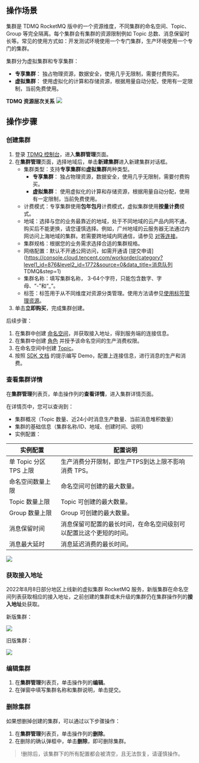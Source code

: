 ## 操作场景

集群是 TDMQ RocketMQ 版中的一个资源维度，不同集群的命名空间、Topic、Group 等完全隔离。每个集群会有集群的资源限制例如 Topic 总数、消息保留时长等。常见的使用方式如：开发测试环境使用一个专门集群，生产环境使用一个专门的集群。

集群分为虚拟集群和专享集群：

- **专享集群**： 独占物理资源，数据安全，使用几乎无限制，需要付费购买。
- **虚拟集群**： 使用虚拟化的计算和存储资源，根据用量自动分配，使用有一定限制，当前免费使用。

  

**TDMQ 资源层次关系**
![](https://main.qcloudimg.com/raw/a98447d277622f79a33a9e5376d4ea95.png)

## 操作步骤

### 创建集群

1. 登录 [TDMQ 控制台](https://console.cloud.tencent.com/tdmq)，进入**集群管理**页面。
2. 在**集群管理**页面，选择地域后，单击**新建集群**进入新建集群对话框。
   - 集群类型：支持**专享集群**和**虚拟集群**两种类型。
     - **专享集群**： 独占物理资源，数据安全，使用几乎无限制，需要付费购买。
     - **虚拟集群**： 使用虚拟化的计算和存储资源，根据用量自动分配，使用有一定限制，当前免费使用。
   - 计费模式：专享集群使用**包年包月**计费模式，虚拟集群使用**按量计费**模式。
   - 地域：选择与您的业务最靠近的地域，处于不同地域的云产品内网不通，购买后不能更换，请您谨慎选择。例如，广州地域的云服务器无法通过内网访问上海地域的集群。若需要跨地域内网通信，请参见 [对等连接](https://cloud.tencent.com/document/product/553/18836)。
   - 集群规格：根据您的业务需求选择合适的集群规格。
   - 网络配置：默认不开通公网访问，如需开通请 [提交申请](https://console.cloud.tencent.com/workorder/category?level1_id=876&level2_id=1772&source=0&data_title=消息队列 TDMQ&step=1)
   - 集群名称：填写集群名称， 3-64个字符，只能包含数字、字母、“-”和“_”。
   - 标签：标签用于从不同维度对资源分类管理。使用方法请参见[使用标签管理资源](https://cloud.tencent.com/document/product/1493/63447)。
3. 单击**立即购买**，完成集群创建。
   

   

后续步骤：

1. 在集群中创建 [命名空间](https://cloud.tencent.com/document/product/1493/61595)，并获取接入地址，得到服务端的连接信息。
2. 在集群中创建 [角色](https://cloud.tencent.com/document/product/1493/61599) 并授予该命名空间的生产消费权限。
3. 在命名空间中创建 [Topic](https://cloud.tencent.com/document/product/1493/61597)。 
4. 按照 [SDK 文档](https://cloud.tencent.com/document/product/1493/61652) 的提示编写 Demo，配置上连接信息，进行消息的生产和消费。

### 查看集群详情

在**集群管理**列表页，单击操作列的**查看详情**，进入集群详情页面。

在详情页中，您可以查询到：

- 集群概况（Topic 数量、近24小时消息生产数量、当前消息堆积数量）
- 集群的基础信息（集群名称/ID、地域、创建时间、说明）
- 实例配置：
<table>
<thead>
<tr>
<th>实例配置</th>
<th>配置说明</th>
</tr>
</thead>
<tbody><tr>
<td>单 Topic 分区 TPS 上限</td>
<td>生产消费分开限制，即生产TPS到达上限不影响消费 TPS。</td>
</tr>
<tr>
<td>命名空间数量上限</td>
<td>命名空间可创建的最大数量。</td>
</tr>
<tr>
<td>Topic 数量上限</td>
<td>Topic 可创建的最大数量。</td>
</tr>
<tr>
<td>Group 数量上限</td>
<td>Group 可创建的最大数量。</td>
</tr>
<tr>
<td>消息保留时间</td>
<td>消息保留可配置的最长时间，在命名空间级别可以配置比这个更短的时间。</td>
</tr>
<tr>
<td>消息最大延时</td>
<td>消息延迟消费的最长时间。</td>
</tr>
</tbody></table>

![](https://qcloudimg.tencent-cloud.cn/raw/7f982eb4da3986f01adb07f1e9c7f0bb.png)

### 获取接入地址

2022年8月8日部分地区上线新的虚拟集群 RocketMQ 服务，新版集群在命名空间列表获取相应的接入地址，之前创建的集群或未升级的集群仍在集群操作列的**接入地址**处获取。

新版集群：

![](https://qcloudimg.tencent-cloud.cn/raw/91e590fce98e38121b3efa7243864128.png)

旧版集群：

![](https://main.qcloudimg.com/raw/4fed5e6a2497995613b645f6a9a7e206.png)





### 编辑集群

1. 在**集群管理**列表页，单击操作列的**编辑**。
2. 在弹窗中填写集群名称和集群说明，单击提交。

### 删除集群

如果想删掉创建的集群，可以通过以下步骤操作：

1. 在**集群管理**列表页，单击操作列的**删除**。
2. 在删除的确认弹框中，单击**删除**，即可删除集群。

>!删除后，该集群下的所有配置都会被清空，且无法恢复，请谨慎操作。
